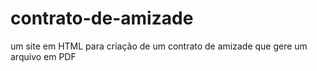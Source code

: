 # contrato-de-amizade
um site em HTML para criação de um contrato de amizade que gere um arquivo em PDF
